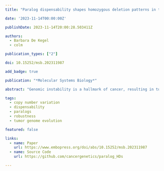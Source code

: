 ```yaml
---
title: "Paralog dispensability shapes homozygous deletion patterns in tumor genomes"

date: '2023-11-14T00:00:00Z'

publishDate: 2023-11-14T20:00:28.503411Z

authors: 
  - Barbara De Kegel
  - colm

publication_types: ["2"]

doi: 10.15252/msb.202311987

add_badge: true

publication: "*Molecular Systems Biology*"

abstract: "Genomic instability is a hallmark of cancer, resulting in tumor genomes having large numbers of genetic aberrations, including homozygous deletions of protein coding genes. That tumor cells remain viable in the presence of such gene loss suggests high robustness to genetic perturbation. In model organisms and cancer cell lines, paralogs have been shown to contribute substantially to genetic robustness—they are generally more dispensable for growth than singletons. Here, by analyzing copy number profiles of > 10,000 tumors, we test the hypothesis that the increased dispensability of paralogs shapes tumor genome evolution. We find that genes with paralogs are more likely to be homozygously deleted and that this cannot be explained by other factors known to influence copy number variation. Furthermore, features that influence paralog dispensability in cancer cell lines correlate with paralog deletion frequency in tumors. Finally, paralogs that are broadly essential in cancer cell lines are less frequently deleted in tumors than non-essential paralogs. Overall, our results suggest that homozygous deletions of paralogs are more frequently observed in tumor genomes because paralogs are more dispensable."

tags:
  - copy number variation
  - dispensability
  - paralogs
  - robustness
  - tumor genome evolution

featured: false

links:
  - name: Paper
    url: https://www.embopress.org/doi/abs/10.15252/msb.202311987
  - name: Source Code
    url: https://github.com/cancergenetics/paralog_HDs

---
```


